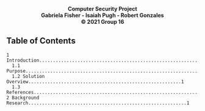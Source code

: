 <p align="center">
  <b>Computer Security Project</b><br>
  <b>Gabriela Fisher - Isaiah Pugh - Robert Gonzales</b><br>
  <b>© 2021 Group 16</b><br>

## Table of Contents

    1 Introduction.................................................................1
      1.1 Purpose..................................................................1
      1.2 Solution Overview........................................................1
      1.3 References...............................................................1
    2 Background Research..........................................................1
    
    

